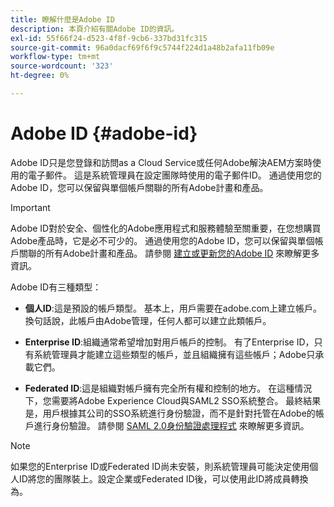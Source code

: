 ```yaml
---
title: 瞭解什麼是Adobe ID
description: 本頁介紹有關Adobe ID的資訊。
exl-id: 55f66f24-d523-4f8f-9cb6-337bd31fc315
source-git-commit: 96a0dacf69f6f9c5744f224d1a48b2afa11fb09e
workflow-type: tm+mt
source-wordcount: '323'
ht-degree: 0%

---
```


# Adobe ID {#adobe-id}

Adobe ID只是您登錄和訪問as a Cloud Service或任何Adobe解決AEM方案時使用的電子郵件。 這是系統管理員在設定團隊時使用的電子郵件ID。 通過使用您的Adobe ID，您可以保留與單個帳戶關聯的所有Adobe計畫和產品。

>[!IMPORTANT]
>Adobe ID對於安全、個性化的Adobe應用程式和服務體驗至關重要，在您想購買Adobe產品時，它是必不可少的。 通過使用您的Adobe ID，您可以保留與單個帳戶關聯的所有Adobe計畫和產品。 請參閱 [建立或更新您的Adobe ID](https://helpx.adobe.com/ca/manage-account/using/create-update-adobe-id.html#HowtocreateorupdateyourAdobeID) 來瞭解更多資訊。

Adobe ID有三種類型：

* **個人ID**:這是預設的帳戶類型。 基本上，用戶需要在adobe.com上建立帳戶。 換句話說，此帳戶由Adobe管理，任何人都可以建立此類帳戶。

* **Enterprise ID**:組織通常希望增加對用戶帳戶的控制。 有了Enterprise ID，只有系統管理員才能建立這些類型的帳戶，並且組織擁有這些帳戶；Adobe只承載它們。

* **Federated ID**:這是組織對帳戶擁有完全所有權和控制的地方。 在這種情況下，您需要將Adobe Experience Cloud與SAML2 SSO系統整合。 最終結果是，用戶根據其公司的SSO系統進行身份驗證，而不是針對托管在Adobe的帳戶進行身份驗證。 請參閱 [SAML 2.0身份驗證處理程式](https://experienceleague.adobe.com/docs/experience-manager-65/administering/security/saml-2-0-authenticationhandler.html?lang=en) 來瞭解更多資訊。

>[!NOTE]
>如果您的Enterprise ID或Federated ID尚未安裝，則系統管理員可能決定使用個人ID將您的團隊裝上。設定企業或Federated ID後，可以使用此ID將成員轉換為。
